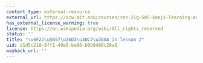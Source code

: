 ```yaml
---
content_type: external-resource
external_url: https://ocw.mit.edu/courses/res-21g-505-kanji-learning-any-time-any-place-for-japanese-v-spring-2022/resources/mitres21g_505s22_l2/
has_external_license_warning: true
license: https://en.wikipedia.org/wiki/All_rights_reserved
status: ''
title: "\u6F22\u5B57\u30D3\u30C7\u30AA in lesson 2"
uid: d1d5c218-8ff1-49e0-ba06-b0b9480c28a8
wayback_url: ''
---
```

